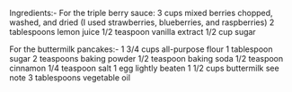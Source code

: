 Ingredients:-
For the triple berry sauce:
3 cups mixed berries chopped, washed, and dried (I used strawberries, blueberries, and raspberries)
2 tablespoons lemon juice
1/2 teaspoon vanilla extract
1/2 cup sugar

For the buttermilk pancakes:-
1 3/4 cups all-purpose flour
1 tablespoon sugar
2 teaspoons baking powder
1/2 teaspoon baking soda
1/2 teaspoon cinnamon
1/4 teaspoon salt
1 egg lightly beaten
1 1/2 cups buttermilk see note
3 tablespoons vegetable oil